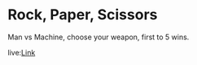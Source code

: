 # Rock, Paper, Scissors

Man vs Machine, choose your weapon, first to 5 wins.

live:<a href="https://etchmon.github.io/rock-paper-scissors/" targe="_blank">Link</a>
